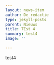 ```yaml
---
layout: news-item
author: De redactie
type: jekyll-posts
parent: Nieuws
title: TEst 4
summary: test4
image: ''

---
```

test4 